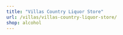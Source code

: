 ```yaml
---
title: "Villas Country Liquor Store"
url: /villas/villas-country-liquor-store/
shop: alcohol
---
```

